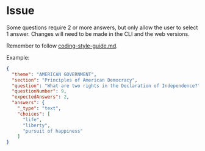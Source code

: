 # Issue

Some questions require 2 or more answers, but only allow the user to select 1 answer. Changes will need to be made in the CLI and the web versions.

Remember to follow [coding-style-guide.md](coding-style-guide.md).

Example:

```json
{
  "theme": "AMERICAN GOVERNMENT",
  "section": "Principles of American Democracy",
  "question": "What are two rights in the Declaration of Independence?",
  "questionNumber": 9,
  "expectedAnswers": 2,
  "answers": {
    "_type": "text",
    "choices": [
      "life",
      "liberty",
      "pursuit of happiness"
    ]
}
```
